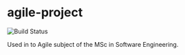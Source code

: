 # agile-project
![Build Status](https://img.shields.io/jenkins/build?jobUrl=http%3A%2F%2Fec2-18-202-225-28.eu-west-1.compute.amazonaws.com%2Fjob%2Fagile-project%2F&style=for-the-badge)

Used in to Agile subject of the MSc in Software Engineering.

